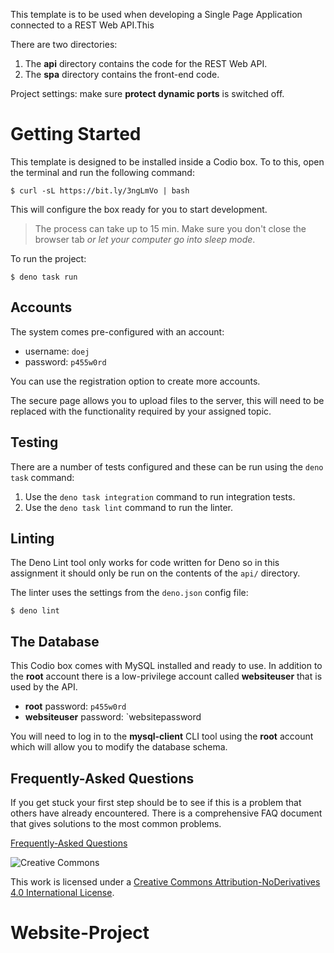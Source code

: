 
This template is to be used when developing a Single Page Application connected to a REST Web API.This

There are two directories:

1. The **api** directory contains the code for the REST Web API.
2. The **spa** directory contains the front-end code.

Project settings: make sure **protect dynamic ports** is switched off.

# Getting Started

This template is designed to be installed inside a Codio box. To to this, open the terminal and run the following command:

```
$ curl -sL https://bit.ly/3ngLmVo | bash
```

This will configure the box ready for you to start development.

> The process can take up to 15 min. Make sure you don't close the browser tab _or let your computer go into sleep mode_.

To run the project:

```
$ deno task run
```

## Accounts

The system comes pre-configured with an account:

- username: `doej`
- password: `p455w0rd`

You can use the registration option to create more accounts.

The secure page allows you to upload files to the server, this will need to be replaced with the functionality required by your assigned topic.

## Testing

There are a number of tests configured and these can be run using the `deno task` command:

1. Use the `deno task integration` command to run integration tests.
2. Use the `deno task lint` command to run the linter.

## Linting

The Deno Lint tool only works for code written for Deno so in this assignment it should only be run on the contents of the `api/` directory.

The linter uses the settings from the `deno.json` config file:

```
$ deno lint
```

## The Database

This Codio box comes with MySQL installed and ready to use. In addition to the **root** account there is a low-privilege account called **websiteuser** that is used by the API.

- **root** password: `p455w0rd`
- **websiteuser** password: `websitepassword

You will need to log in to the **mysql-client** CLI tool using the **root** account which will allow you to modify the database schema.

## Frequently-Asked Questions

If you get stuck your first step should be to see if this is a problem that others have already encountered. There is a comprehensive FAQ document that gives solutions to the most common problems.

[Frequently-Asked Questions](https://docs.google.com/document/d/1b_lTA_ay0Yi46annuNnZ6fK1nIe_ddszmPua1Wwvfa0/edit?usp=sharing)

![Creative Commons](https://i.creativecommons.org/l/by-nd/4.0/88x31.png)

This work is licensed under a [Creative Commons Attribution-NoDerivatives 4.0 International License](http://creativecommons.org/licenses/by-nd/4.0/).
# Website-Project

